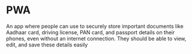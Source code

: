 # PWA
An app where people can use to securely store important documents like Aadhaar card, driving license, PAN card, and passport details on their phones, even without an internet connection. They should be able to view, edit, and save these details easily
